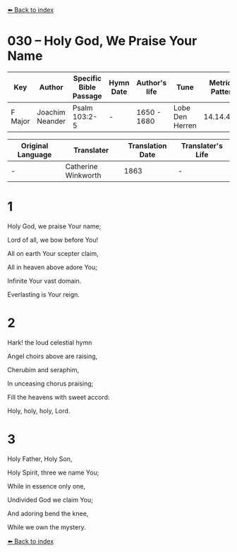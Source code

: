 [⬅️ Back to index](../README.md)

# 030 – Holy God, We Praise Your Name

Key | Author   | Specific Bible Passage     |Hymn Date |Author's life |Tune |Metrical Pattern   |Composer/Source                                                                                        
-- | --------- | ---------------------------|----------|--------------|-----|-------------------|-------------   
F Major  | Joachim Neander      | Psalm 103:2-5 | -  | 1650 - 1680 | Lobe Den Herren | 14.14.4.7.8 | Chorale Book for England, 1863 

Original Language | Translater | Translation Date   | Translater's Life     
----------------- | --------- | --------------------|-------------   
\-  | Catherine Winkworth      | 1863 | -  | 1827 - 1878 



# 1

Holy God, we praise Your name;

Lord of all, we bow before You!

All on earth Your scepter claim,

All in heaven above adore You;

Infinite Your vast domain.

Everlasting is Your reign.



# 2

Hark! the loud celestial hymn

Angel choirs above are raising,

Cherubim and seraphim,

In unceasing chorus praising;

Fill the heavens with sweet accord:

Holy, holy, holy, Lord.



# 3

Holy Father, Holy Son,

Holy Spirit, three we name You;

While in essence only one,

Undivided God we claim You;

And adoring bend the knee,

While we own the mystery.

[⬅️ Back to index](../README.md)
